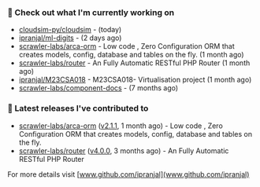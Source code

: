 ### 👷 Check out what I'm currently working on

- [cloudsim-py/cloudsim](https://github.com/cloudsim-py/cloudsim) -  (today)
- [ipranjal/ml-digits](https://github.com/ipranjal/ml-digits) -  (2 days ago)
- [scrawler-labs/arca-orm](https://github.com/scrawler-labs/arca-orm) -  Low code , Zero Configuration ORM that creates models, config, database and tables on the fly. (1 month ago)
- [scrawler-labs/router](https://github.com/scrawler-labs/router) - An Fully Automatic RESTful PHP Router (1 month ago)
- [ipranjal/M23CSA018](https://github.com/ipranjal/M23CSA018) - M23CSA018- Virtualisation project (1 month ago)
- [scrawler-labs/component-docs](https://github.com/scrawler-labs/component-docs) -  (7 months ago)

### 🔭 Latest releases I've contributed to

- [scrawler-labs/arca-orm](https://github.com/scrawler-labs/arca-orm) ([v2.1.1](https://github.com/scrawler-labs/arca-orm/releases/tag/v2.1.1), 1 month ago) -  Low code , Zero Configuration ORM that creates models, config, database and tables on the fly.
- [scrawler-labs/router](https://github.com/scrawler-labs/router) ([v4.0.0](https://github.com/scrawler-labs/router/releases/tag/v4.0.0), 3 months ago) - An Fully Automatic RESTful PHP Router

For more details visit [www.github.com/ipranjal](www.github.com/ipranjal)

